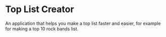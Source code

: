 # Top List Creator

An application that helps you make a top list faster and easier, for example for making a top 10 rock bands list.
